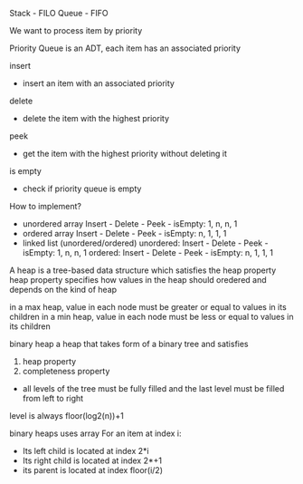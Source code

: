 Stack - FILO
Queue - FIFO

We want to process item by priority

Priority Queue is an ADT, each item has an associated priority

insert
- insert an item with an associated priority

delete
- delete the item with the highest priority

peek
- get the item with the highest priority without deleting it

is empty
- check if priority queue is empty

How to implement?
- unordered array
Insert - Delete - Peek - isEmpty: 1, n, n, 1
- ordered array
Insert - Delete - Peek - isEmpty: n, 1, 1, 1
- linked list (unordered/ordered)
unordered: Insert - Delete - Peek - isEmpty: 1, n, n, 1
ordered: Insert - Delete - Peek - isEmpty: n, 1, 1, 1

A heap is a tree-based data structure which satisfies the heap property
heap property specifies how values in the heap should oredered and depends on the kind of heap

in a max heap, value in each node must be greater or equal to values in its children
in a min heap, value in each node must be less or equal to values in its children

binary heap
a heap that takes form of a binary tree and satisfies
1. heap property
2. completeness property
- all levels of the tree must be fully filled and the last level must be filled from left to right

level is always floor(log2(n))+1

binary heaps uses array
For an item at index i:
- Its left child is located at index 2*i
- Its right child is located at index 2*+1
- its parent is located at index floor(i/2)
